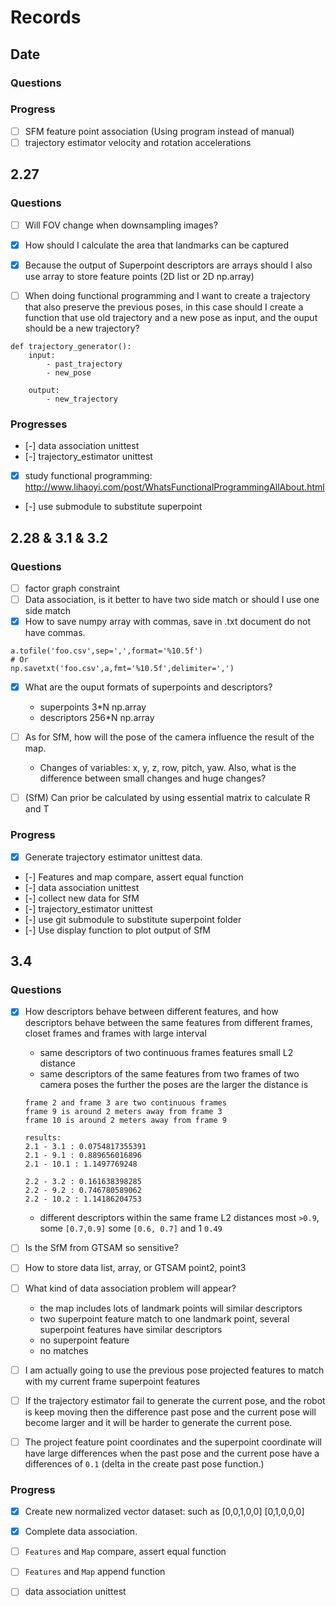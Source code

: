 # Records

## Date

### Questions

### Progress

- [ ] SFM feature point association (Using program instead of manual)
- [ ] trajectory estimator velocity and rotation accelerations

## 2.27

### Questions

- [ ] Will FOV change when downsampling images?

- [x] How should I calculate the area that landmarks can be captured

- [x] Because the output of Superpoint descriptors are arrays should I also use array to store feature points (2D list or 2D np.array)

- [ ] When doing functional programming and I want to create a trajectory that also preserve the previous poses, in this case should I create a function that use old trajectory and a new pose as input, and the ouput should be a new trajectory?
~~~
def trajectory_generator():
	input:
		- past_trajectory
		- new_pose

	output:
		- new_trajectory
~~~ 

### Progresses

- [-] data association unittest
- [-] trajectory_estimator unittest
- [x] study functional programming: http://www.lihaoyi.com/post/WhatsFunctionalProgrammingAllAbout.html
- [-] use submodule to substitute superpoint


## 2.28 & 3.1 & 3.2 

### Questions

- [ ] factor graph constraint
- [ ] Data association, is it better to have two side match or should I use one side match
- [x] How to save numpy array with commas, save in .txt document do not have commas.
~~~
a.tofile('foo.csv',sep=',',format='%10.5f')
# Or
np.savetxt('foo.csv',a,fmt='%10.5f',delimiter=',')
~~~
- [x] What are the ouput formats of superpoints and descriptors?
	- superpoints 3*N np.array 
	- descriptors 256*N np.array 

- [ ] As for SfM, how will the pose of the camera influence the result of the map.
	-  Changes of variables: x, y, z, row, pitch, yaw. Also, what is the difference between small changes and huge changes?
- [ ] (SfM) Can prior be calculated by using essential matrix to calculate R and T 

### Progress

- [x] Generate trajectory estimator unittest data.
- [-] Features and map compare, assert equal function
- [-] data association unittest
- [-] collect new data for SfM
- [-] trajectory_estimator unittest
- [-] use git submodule to substitute superpoint folder
- [-] Use display function to plot output of SfM


## 3.4

### Questions

- [x] How descriptors behave between different features, and how descriptors behave between the same features from different frames, closet frames and frames with large interval
	- same descriptors of two continuous frames features
		small L2 distance
	- same descriptors of the same features from two frames of two camera poses
		the further the poses are the larger the distance is
	~~~
	frame 2 and frame 3 are two continuous frames
	frame 9 is around 2 meters away from frame 3  
	frame 10 is around 2 meters away from frame 9  

	results:       
	2.1 - 3.1 : 0.0754817355391
	2.1 - 9.1 : 0.889656016896
	2.1 - 10.1 : 1.1497769248

	2.2 - 3.2 : 0.161638398285
	2.2 - 9.2 : 0.746780589062
	2.2 - 10.2 : 1.14186204753
	~~~
	- different descriptors within the same frame
		L2 distances  most `>0.9`, some `[0.7,0.9]` some `[0.6, 0.7]` and 1 `0.49`
- [ ] Is the SfM from GTSAM so sensitive?

- [ ] How to store data list, array, or GTSAM point2, point3
- [ ] What kind of data association problem will appear?
	* the map includes lots of landmark points will similar descriptors
	* two superpoint feature match to one landmark point, several superpoint features have similar descriptors
	* no superpoint feature
	* no matches

- [ ] I am actually going to use the previous pose projected features to match with my current frame superpoint features 

- [ ] If the trajectory estimator fail to generate the current pose, and the robot is keep moving then the difference past pose and the current pose will become larger and it will be harder to generate the current pose. 

- [ ] The project feature point coordinates and the superpoint coordinate will have large differences when the past pose and the current pose have a differences of `0.1` (delta in the create past pose function.)


### Progress

- [x] Create new normalized vector dataset: such as [0,0,1,0,0] [0,1,0,0,0]
- [x] Complete data association.
- [ ] `Features` and `Map` compare, assert equal function
- [ ] `Features` and `Map` append function
- [ ] data association unittest

